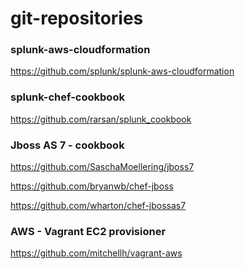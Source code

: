 git-repositories
================

### splunk-aws-cloudformation

  https://github.com/splunk/splunk-aws-cloudformation

### splunk-chef-cookbook

  https://github.com/rarsan/splunk_cookbook

### Jboss AS 7 - cookbook

  https://github.com/SaschaMoellering/jboss7


  https://github.com/bryanwb/chef-jboss


  https://github.com/wharton/chef-jbossas7


### AWS - Vagrant EC2 provisioner

  https://github.com/mitchellh/vagrant-aws
